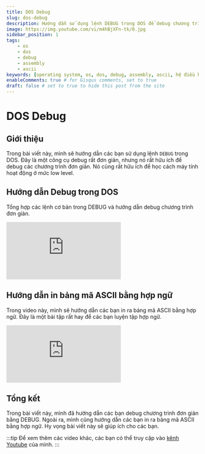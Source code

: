 ```yaml
---
title: DOS Debug
slug: dos-debug
description: Hướng dẫn sử dụng lệnh DEBUG trong DOS để debug chương trình đơn giản.
image: https://img.youtube.com/vi/m4hBjXFn-tk/0.jpg
sidebar_position: 1
tags:
    - os
    - dos
    - debug
    - assembly
    - ascii
keywords: [operating system, os, dos, debug, assembly, ascii, hệ điều hành, lệnh debug, hợp ngữ, bảng mã ascii]
enableComments: true # for Gisqus comments, set to true
draft: false # set to true to hide this post from the site
---
```


# DOS Debug

## Giới thiệu
Trong bài viết này, mình sẽ hướng dẫn các bạn sử dụng lệnh `DEBUG` trong DOS. Đây là một công cụ debug rất đơn giản, nhưng nó rất hữu ích để debug các chương trình đơn giản. Nó cũng rất hữu ích để học cách máy tính hoạt động ở mức low level.

## Hướng dẫn Debug trong DOS

Tổng hợp các lệnh cơ bản trong DEBUG và hướng dẫn debug chương trình đơn giản.

<iframe class="video"
    src="https://www.youtube.com/embed/m4hBjXFn-tk" 
    title="Hướng dẫn Debug trong DOS" 
    frameborder="0" 
    allow="accelerometer; autoplay; clipboard-write; encrypted-media; gyroscope; picture-in-picture; web-share" allowfullscreen>
</iframe>

## Hướng dẫn in bảng mã ASCII bằng hợp ngữ

Trong video này, mình sẽ hướng dẫn các bạn in ra bảng mã ASCII bằng hợp ngữ. Đây là một bài tập rất hay để các bạn luyện tập hợp ngữ.

<iframe class="video"
    src="https://www.youtube.com/embed/ckXx1eLZ6U4" 
    title="Hướng dẫn in bảng mã ASCII bằng hợp ngữ" 
    frameborder="0" 
    allow="accelerometer; autoplay; clipboard-write; encrypted-media; gyroscope; picture-in-picture; web-share" allowfullscreen>
</iframe>

## Tổng kết

Trong bài viết này, mình đã hướng dẫn các bạn debug chương trình đơn giản bằng DEBUG. Ngoài ra, mình cũng hướng dẫn các bạn in ra bảng mã ASCII bằng hợp ngữ. Hy vọng bài viết này sẽ giúp ích cho các bạn.

:::tip
Để xem thêm các video khác, các bạn có thể truy cập vào [kênh Youtube](https://www.youtube.com/TienNguyen09) của mình.
:::